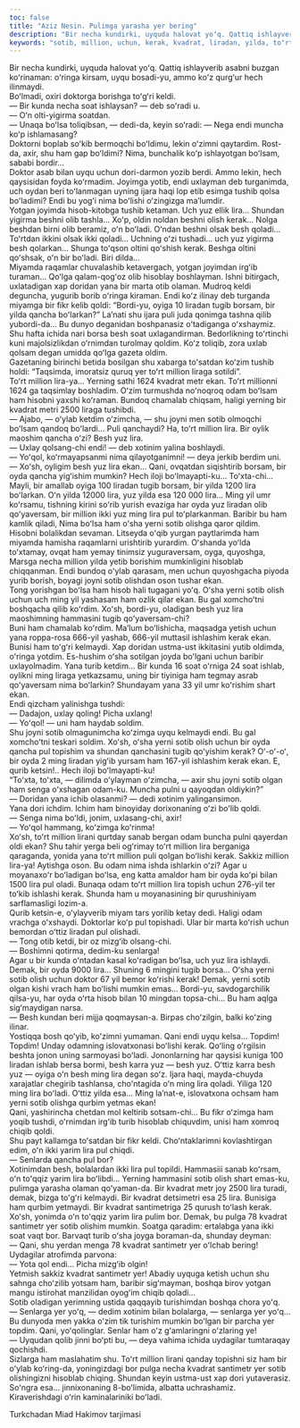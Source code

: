 ```yaml
---
toc: false
title: "Aziz Nesin. Pulimga yarasha yer bering"
description: "Bir necha kundirki, uyquda halovat yoʻq. Qattiq ishlayverib asabni buzgan koʻrinaman: oʻringa kirsam, uyqu..."
keywords: "sotib, million, uchun, kerak, kvadrat, liradan, yilda, toʻrt, yerni, boʻlsa, olish, boʻladi, tugib, qancha, Xoʻsh, necha, bilan, boʻlishi, joyni, mumkin"
---
```


Bir necha kundirki, uyquda halovat yoʻq. Qattiq ishlayverib asabni buzgan koʻrinaman: oʻringa kirsam, uyqu bosadi-yu, ammo koʻz qurgʻur hech ilinmaydi.  
Boʻlmadi, oxiri doktorga borishga toʻgʻri keldi.  
— Bir kunda necha soat ishlaysan? — deb soʻradi u.  
— Oʻn olti-yigirma soatdan.  
— Unaqa boʻlsa toliqibsan, — dedi-da, keyin soʻradi: — Nega endi muncha koʻp ishlamasang?  
Doktorni boplab soʻkib bermoqchi boʻldimu, lekin oʻzimni qaytardim. Rost-da, axir, shu ham gap boʻldimi? Nima, bunchalik koʻp ishlayotgan boʻlsam, sababi bordir…  
Doktor asab bilan uyqu uchun dori-darmon yozib berdi. Ammo lekin, hech qaysisidan foyda koʻrmadim. Joyimga yotib, endi uxlayman deb turganimda, uch oydan beri toʻlanmagan uyning ijara haqi lop etib esimga tushib qolsa boʻladimi? Endi bu yogʻi nima boʻlishi oʻzingizga maʼlumdir.  
Yotgan joyimda hisob-kitobga tushib ketaman. Uch yuz ellik lira… Shundan yigirma beshni olib tashla… Xoʻp, oldin noldan beshni olish kerak… Nolga beshdan birni olib beramiz, oʻn boʻladi. Oʻndan beshni olsak besh qoladi… Toʻrtdan ikkini olsak ikki qoladi… Uchning oʻzi tushadi… uch yuz yigirma besh qolarkan… Shunga toʻqson oltini qoʻshish kerak. Beshga oltini qoʻshsak, oʻn bir boʻladi. Biri dilda…  
Miyamda raqamlar chuvalashib ketavergach, yotgan joyimdan irgʻib turaman… Qoʻlga qalam-qogʻoz olib hisoblay boshlayman. Ishni bitirgach, uxlatadigan xap doridan yana bir marta otib olaman. Mudroq keldi deguncha, yugurib borib oʻringa kiraman. Endi koʻz ilinay deb turganda miyamga bir fikr kelib qoldi: “Bordi-yu, oyiga 10 liradan tugib borsam, bir yilda qancha boʻlarkan?” Laʼnati shu ijara puli juda qonimga tashna qilib yubordi-da… Bu dunyo deganidan boshpanasiz oʻtadiganga oʻxshaymiz.  
Shu hafta ichida nari borsa besh soat uxlagandirman. Bedorlikning toʻrtinchi kuni majolsizlikdan oʻrnimdan turolmay qoldim. Koʻz toliqib, zora uxlab qolsam degan umidda qoʻlga gazeta oldim.  
Gazetaning birinchi betida bosilgan shu xabarga toʻsatdan koʻzim tushib holdi: “Taqsimda, imoratsiz quruq yer toʻrt million liraga sotildi”.  
Toʻrt million lira-ya… Yerning sathi 1624 kvadrat metr ekan. Toʻrt millionni 1624 ga taqsimlay boshladim. Oʻzim turmushda noʻnoqroq odam boʻlsam ham hisobni yaxshi koʻraman. Bundoq chamalab chiqsam, haligi yerning bir kvadrat metri 2500 liraga tushibdi.  
— Ajabo, — oʻylab ketdim oʻzimcha, — shu joyni men sotib olmoqchi boʻlsam qandoq boʻlardi… Puli qanchaydi? Ha, toʻrt million lira. Bir oylik maoshim qancha oʻzi? Besh yuz lira.  
— Uxlay qolsang-chi endi! — deb xotinim yalina boshlaydi.  
— Yoʻqol, koʻrmayapsanmi nima qilayotganimni! — deya jerkib berdim uni.  
— Xoʻsh, oyligim besh yuz lira ekan… Qani, ovqatdan siqishtirib borsam, bir oyda qancha yigʻishim mumkin? Hech iloji boʻlmayapti-ku… Toʻxta-chi… Mayli, bir amallab oyiga 100 liradan tugib borsam, bir yilda 1200 lira boʻlarkan. Oʻn yilda 12000 lira, yuz yilda esa 120 000 lira… Ming yil umr koʻrsamu, tishning kirini soʻrib yurish evaziga har oyda yuz liradan olib qoʻyaversam, bir million ikki yuz ming lira pul toʻplarkanman. Baribir bu ham kamlik qiladi, Nima boʻlsa ham oʻsha yerni sotib olishga qaror qildim.  
Hisobni bolalikdan sevaman. Litseyda oʻqib yurgan paytlarimda ham miyamda hamisha raqamlarni urishtirib yurardim. Oʻshanda yoʻlda toʻxtamay, ovqat ham yemay tinimsiz yuguraversam, oyga, quyoshga, Marsga necha million yilda yetib borishim mumkinligini hisoblab chiqqanman. Endi bundoq oʻylab qarasam, men uchun quyoshgacha piyoda yurib borish, boyagi joyni sotib olishdan oson tushar ekan.  
Tong yorishgan boʻlsa ham hisob hali tugagani yoʻq. Oʻsha yerni sotib olish uchun uch ming yil yashasam ham ozlik qilar ekan. Bu gal xomchoʻtni boshqacha qilib koʻrdim. Xoʻsh, bordi-yu, oladigan besh yuz lira maoshimning hammasini tugib qoʻyaversam-chi?  
Buni ham chamalab koʻrdim. Maʼlum boʻlishicha, maqsadga yetish uchun yana roppa-rosa 666-yil yashab, 666-yil muttasil ishlashim kerak ekan. Bunisi ham toʻgʻri kelmaydi. Xap doridan ustma-ust ikkitasini yutib oldimda, oʻringa yotdim. Es-hushim oʻsha sotilgan joyda boʻlgani uchun baribir uxlayolmadim. Yana turib ketdim… Bir kunda 16 soat oʻrniga 24 soat ishlab, oylikni ming liraga yetkazsamu, uning bir tiyiniga ham tegmay asrab qoʻyaversam nima boʻlarkin? Shundayam yana 33 yil umr koʻrishim shart ekan.  
Endi qizcham yalinishga tushdi:  
— Dadajon, uxlay qoling! Picha uxlang!  
— Yoʻqol! — uni ham haydab soldim.  
Shu joyni sotib olmagunimcha koʻzimga uyqu kelmaydi endi. Bu gal xomchoʻtni teskari soldim. Xoʻsh, oʻsha yerni sotib olish uchun bir oyda qancha pul topishim va shundan qanchasini tugib qoʻyishim kerak? Oʻ-oʻ-oʻ, bir oyda 2 ming liradan yigʻib yursam ham 167-yil ishlashim kerak ekan. E, qurib ketsin!.. Hech iloji boʻlmayapti-ku!  
“Toʻxta, toʻxta, — dilimda oʻylayman oʻzimcha, — axir shu joyni sotib olgan ham senga oʻxshagan odam-ku. Muncha pulni u qayoqdan oldiykin?”  
— Doridan yana ichib olasanmi? — dedi xotinim yalingansimon.  
Yana dori ichdim. Ichim ham binoyiday dorixonaning oʻzi boʻlib qoldi.  
— Senga nima boʻldi, jonim, uxlasang-chi, axir!  
— Yoʻqol hammang, koʻzimga koʻrinma!  
Xoʻsh, toʻrt million lirani qurtday sanab bergan odam buncha pulni qayerdan oldi ekan? Shu tahir yerga beli ogʻrimay toʻrt million lira berganiga qaraganda, yonida yana toʻrt million puli qolgan boʻlishi kerak. Sakkiz million lira-ya! Aytishga oson. Bu odam nima ishda ishlarkin oʻzi? Agar u moyanaxoʻr boʻladigan boʻlsa, eng katta amaldor ham bir oyda koʻpi bilan 1500 lira pul oladi. Bunaqa odam toʻrt million lira topish uchun 276-yil ter toʻkib ishlashi kerak. Shunda ham u moyanasining bir qurushiniyam sarflamasligi lozim-a.  
Qurib ketsin-e, oʻylayverib miyam tars yorilib ketay dedi. Haligi odam vrachga oʻxshaydi. Doktorlar koʻp pul topishadi. Ular bir marta koʻrish uchun bemordan oʻttiz liradan pul olishadi.  
— Tong otib ketdi, bir oz mizgʻib olsang-chi.  
— Boshimni qotirma, dedim-ku senlarga!  
Agar u bir kunda oʻntadan kasal koʻradigan boʻlsa, uch yuz lira ishlaydi. Demak, bir oyda 9000 lira… Shuning 6 mingini tugib borsa… Oʻsha yerni sotib olish uchun doktor 67 yil bemor koʻrishi kerak! Demak, yerni sotib olgan kishi vrach ham boʻlishi mumkin emas… Bordi-yu, savdogarchilik qilsa-yu, har oyda oʻrta hisob bilan 10 mingdan topsa-chi… Bu ham aqlga sigʻmaydigan narsa.  
— Besh kundan beri mijja qoqmaysan-a. Birpas choʻzilgin, balki koʻzing ilinar.  
Yostiqqa bosh qoʻyib, koʻzimni yumaman. Qani endi uyqu kelsa… Topdim! Topdim! Unday odamning islovatxonasi boʻlishi kerak. Qoʻling oʻrgilsin beshta jonon uning sarmoyasi boʻladi. Jononlarning har qaysisi kuniga 100 liradan ishlab bersa bormi, besh karra yuz — besh yuz. Oʻttiz karra besh yuz — oyiga oʻn besh ming lira degan soʻz. Ijara haqi, mayda-chuyda xarajatlar chegirib tashlansa, choʻntagida oʻn ming lira qoladi. Yiliga 120 ming lira boʻladi. Oʻttiz yilda esa… Ming laʼnat-e, islovatxona ochsam ham yerni sotib olishga qurbim yetmas ekan!  
Qani, yashirincha chetdan mol keltirib sotsam-chi… Bu fikr oʻzimga ham yoqib tushdi, oʻrnimdan irgʻib turib hisoblab chiquvdim, unisi ham xomroq chiqib qoldi.  
Shu payt kallamga toʻsatdan bir fikr keldi. Choʻntaklarimni kovlashtirgan edim, oʻn ikki yarim lira pul chiqdi.  
— Senlarda qancha pul bor?  
Xotinimdan besh, bolalardan ikki lira pul topildi. Hammasiii sanab koʻrsam, oʻn toʻqqiz yarim lira boʻlibdi… Yerning hammasini sotib olish shart emas-ku, pulimga yarasha olaman qoʻyaman-da. Bir kvadrat metr joy 2500 lira turadi, demak, bizga toʻgʻri kelmaydi. Bir kvadrat detsimetri esa 25 lira. Bunisiga ham qurbim yetmaydi. Bir kvadrat santimetriga 25 qurush toʻlash kerak. Xoʻsh, yonimda oʻn toʻqqiz yarim lira pulim bor. Demak, bu pulga 78 kvadrat santimetr yer sotib olishim mumkin. Soatga qaradim: ertalabga yana ikki soat vaqt bor. Barvaqt turib oʻsha joyga boraman-da, shunday deyman:  
— Qani, shu yerdan menga 78 kvadrat santimetr yer oʻlchab bering!  
Uydagilar atrofimda parvona:  
— Yota qol endi… Picha mizgʻib olgin!  
Yetmish sakkiz kvadrat santimetr yer! Abadiy uyquga ketish uchun shu sahnga choʻzilib yotsam ham, baribir sigʻmayman, boshqa birov yotgan mangu istirohat manzilidan oyogʻim chiqib qoladi…  
Sotib oladigan yerimning ustida qaqqayib turishimdan boshqa chora yoʻq.  
— Senlarga yer yoʻq, — dedim xotinim bilan bolalarga, — senlarga yer yoʻq… Bu dunyoda men yakka oʻzim tik turishim mumkin boʻlgan bir parcha yer topdim. Qani, yoʻqolinglar. Senlar ham oʻz gʻamlaringni oʻzlaring ye!  
— Uyqudan qolib jinni boʻpti bu, — deya vahima ichida uydagilar tumtaraqay qochishdi.  
Sizlarga ham maslahatim shu. Toʻrt million lirani qanday topishni siz ham bir oʻylab koʻring-da, yoningizdagi bor pulga necha kvadrat santimetr yer sotib olishingizni hisoblab chiqing. Shundan keyin ustma-ust xap dori yutaverasiz. Soʻngra esa… jinnixonaning 8-boʻlimida, albatta uchrashamiz. Kiraverishdagi oʻrin kaminalariniki boʻladi.

Turkchadan Miad Hakimov tarjimasi